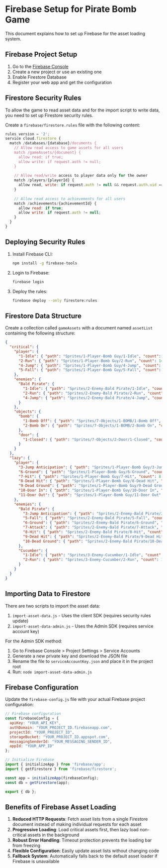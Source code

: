 # Firebase Setup for Pirate Bomb Game

This document explains how to set up Firebase for the asset loading system.

## Firebase Project Setup

1. Go to the [Firebase Console](https://console.firebase.google.com/)
2. Create a new project or use an existing one
3. Enable Firestore Database
4. Register your web app and get the configuration

## Firestore Security Rules

To allow the game to read asset data and for the import script to write data, you need to set up Firestore security rules.

Create a `firebase/firestore.rules` file with the following content:

```javascript
rules_version = '2';
service cloud.firestore {
  match /databases/{database}/documents {
    // Allow read access to game assets for all users
    match /gameAssets/{document} {
      allow read: if true;
      allow write: if request.auth != null;
    }
    
    // Allow read/write access to player data only for the owner
    match /players/{playerId} {
      allow read, write: if request.auth != null && request.auth.uid == playerId;
    }
    
    // Allow read access to achievements for all users
    match /achievements/{achievementId} {
      allow read: if true;
      allow write: if request.auth != null;
    }
  }
}
```

## Deploying Security Rules

1. Install Firebase CLI:
   ```bash
   npm install -g firebase-tools
   ```

2. Login to Firebase:
   ```bash
   firebase login
   ```

3. Deploy the rules:
   ```bash
   firebase deploy --only firestore:rules
   ```

## Firestore Data Structure

Create a collection called `gameAssets` with a document named `assetList` containing the following structure:

```json
{
  "critical": {
    "player": {
      "1-Idle": { "path": "Sprites/1-Player-Bomb Guy/1-Idle", "count": 26 },
      "2-Run": { "path": "Sprites/1-Player-Bomb Guy/2-Run", "count": 14 },
      "4-Jump": { "path": "Sprites/1-Player-Bomb Guy/4-Jump", "count": 4 },
      "5-Fall": { "path": "Sprites/1-Player-Bomb Guy/5-Fall", "count": 2 }
    },
    "enemies": {
      "Bald Pirate": {
        "1-Idle": { "path": "Sprites/2-Enemy-Bald Pirate/1-Idle", "count": 34 },
        "2-Run": { "path": "Sprites/2-Enemy-Bald Pirate/2-Run", "count": 14 },
        "4-Jump": { "path": "Sprites/2-Enemy-Bald Pirate/4-Jump", "count": 4 }
      }
    },
    "objects": {
      "bomb": {
        "1-Bomb Off": { "path": "Sprites/7-Objects/1-BOMB/1-Bomb Off", "count": 1 },
        "2-Bomb On": { "path": "Sprites/7-Objects/1-BOMB/2-Bomb On", "count": 10 }
      },
      "door": {
        "1-Closed": { "path": "Sprites/7-Objects/2-Door/1-Closed", "count": 1 }
      }
    }
  },
  "lazy": {
    "player": {
      "3-Jump Anticipation": { "path": "Sprites/1-Player-Bomb Guy/3-Jump Anticipation", "count": 1 },
      "6-Ground": { "path": "Sprites/1-Player-Bomb Guy/6-Ground", "count": 3 },
      "7-Hit": { "path": "Sprites/1-Player-Bomb Guy/7-Hit", "count": 8 },
      "8-Dead Hit": { "path": "Sprites/1-Player-Bomb Guy/8-Dead Hit", "count": 6 },
      "9-Dead Ground": { "path": "Sprites/1-Player-Bomb Guy/9-Dead Ground", "count": 4 },
      "10-Door In": { "path": "Sprites/1-Player-Bomb Guy/10-Door In", "count": 16 },
      "11-Door Out": { "path": "Sprites/1-Player-Bomb Guy/11-Door Out", "count": 16 }
    },
    "enemies": {
      "Bald Pirate": {
        "3-Jump Anticipation": { "path": "Sprites/2-Enemy-Bald Pirate/3-Jump Anticipation", "count": 1 },
        "5-Fall": { "path": "Sprites/2-Enemy-Bald Pirate/5-Fall", "count": 2 },
        "6-Ground": { "path": "Sprites/2-Enemy-Bald Pirate/6-Ground", "count": 3 },
        "7-Attack": { "path": "Sprites/2-Enemy-Bald Pirate/7-Attack", "count": 12 },
        "8-Hit": { "path": "Sprites/2-Enemy-Bald Pirate/8-Hit", "count": 8 },
        "9-Dead Hit": { "path": "Sprites/2-Enemy-Bald Pirate/9-Dead Hit", "count": 6 },
        "10-Dead Ground": { "path": "Sprites/2-Enemy-Bald Pirate/10-Dead Ground", "count": 4 }
      },
      "Cucumber": {
        "1-Idle": { "path": "Sprites/3-Enemy-Cucumber/1-Idle", "count": 36 },
        "2-Run": { "path": "Sprites/3-Enemy-Cucumber/2-Run", "count": 12 }
      }
    }
  }
}
```

## Importing Data to Firestore

There are two scripts to import the asset data:

1. `import-asset-data.js` - Uses the client SDK (requires security rules update)
2. `import-asset-data-admin.js` - Uses the Admin SDK (requires service account key)

For the Admin SDK method:
1. Go to Firebase Console > Project Settings > Service Accounts
2. Generate a new private key and download the JSON file
3. Rename the file to `serviceAccountKey.json` and place it in the project root
4. Run: `node import-asset-data-admin.js`

## Firebase Configuration

Update the `firebase-config.js` file with your actual Firebase project configuration:

```javascript
// Firebase configuration
const firebaseConfig = {
  apiKey: "YOUR_API_KEY",
  authDomain: "YOUR_PROJECT_ID.firebaseapp.com",
  projectId: "YOUR_PROJECT_ID",
  storageBucket: "YOUR_PROJECT_ID.appspot.com",
  messagingSenderId: "YOUR_MESSAGING_SENDER_ID",
  appId: "YOUR_APP_ID"
};

// Initialize Firebase
import { initializeApp } from 'firebase/app';
import { getFirestore } from 'firebase/firestore';

const app = initializeApp(firebaseConfig);
const db = getFirestore(app);

export { db };
```

## Benefits of Firebase Asset Loading

1. **Reduced HTTP Requests**: Fetch asset lists from a single Firestore document instead of making individual requests for each asset
2. **Progressive Loading**: Load critical assets first, then lazy load non-critical assets in the background
3. **Robust Error Handling**: Timeout protection prevents the loading bar from freezing
4. **Flexible Configuration**: Easily update asset lists without changing code
5. **Fallback System**: Automatically falls back to the default asset loader if Firebase is unavailable
